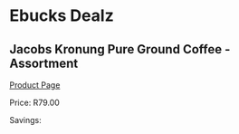 
# Ebucks Dealz
## Jacobs Kronung Pure Ground Coffee - Assortment
[Product Page](https://www.ebucks.com/web/shop/productSelected.do?prodId=664964321&catId=908607666)

Price: R79.00

Savings: 


	